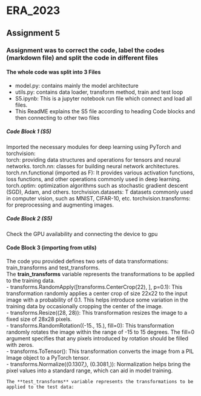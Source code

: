 # ERA_2023
## Assignment 5 
### Assignment was to correct the code, label the codes (markdown file) and split the code in different files 
#### The whole code was split into 3 Files 
- model.py: contains mainly the model architecture 
- utils.py: contains data loader, transform method, train and test loop 
- S5.ipynb: This is a jupyter notebook run file which connect and load all files. 
-  This ReadME explains the S5 file according to heading Code blocks and then connecting to other two files 

##### Code Block 1 (S5)
Imported the necessary modules for deep learning using PyTorch and torchvision:  
  torch: providing data structures and operations for tensors and neural networks. 
  torch.nn: classes for building neural network architectures. 
  torch.nn.functional (imported as F):  It provides various activation functions, loss functions, and other operations commonly used in deep learning. 
  torch.optim: optimization algorithms such as stochastic gradient descent (SGD), Adam, and others. 
  torchvision.datasets: T datasets commonly used in computer vision, such as MNIST, CIFAR-10, etc. 
  torchvision.transforms: for preprocessing and augmenting images. 
  
##### Code Block 2 (S5)
   Check the GPU availability and connecting the device to gpu 
 
 #### Code Block 3 (importing from utils) 
   The code you provided defines two sets of data transformations: train_transforms and test_transforms.    
   The **train_transforms** variable represents the transformations to be applied to the training data.        
         - transforms.RandomApply([transforms.CenterCrop(22), ], p=0.1): This transformation randomly applies a center crop of size 22x22 to the input image with a probability of
            0.1. This helps introduce some variation in the training data by occasionally cropping the center of the image.  
         - transforms.Resize((28, 28)): This transformation resizes the image to a fixed size of 28x28 pixels.  
         - transforms.RandomRotation((-15., 15.), fill=0): This transformation randomly rotates the image within the range of -15 to 15 degrees. The fill=0 argument specifies that
           any pixels introduced by rotation should be filled with zeros.      
         - transforms.ToTensor(): This transformation converts the image from a PIL Image object to a PyTorch tensor.    
         - transforms.Normalize((0.1307,), (0.3081,)): Normalization helps bring the pixel values into a standard range, which can aid in model training.

    The **test_transforms** variable represents the transformations to be applied to the test data:

